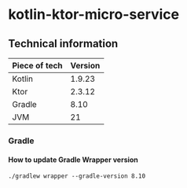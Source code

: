 # kotlin-ktor-micro-service

## Technical information

| Piece of tech | Version |
|---------------|---------|
| Kotlin        | 1.9.23  |
| Ktor          | 2.3.12  |
| Gradle        | 8.10    |
| JVM           | 21      |

### Gradle

#### How to update Gradle Wrapper version

```shell
./gradlew wrapper --gradle-version 8.10
```